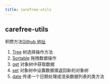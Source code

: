 ```yaml
---
title: carefree-utils
---
```


## carefree-utils

积攒方法[Github 地址](https://github.com/SunLxy/carefree-utils)

1. [Tree](/tree) 树选择操作方法
2. [Sortable](/sortable) 拖拽数据操作
3. [get](/get) 对象树中获取数据
4. [set](/set) 对象树中设置数据值返回新的对象树
5. [date](/date) 传递一个日期处理成渲染数据列表的类方法
